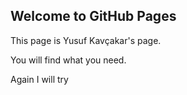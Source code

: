 ## Welcome to GitHub Pages

This page is Yusuf Kavçakar's page.

You will find what you need.

Again I will try
